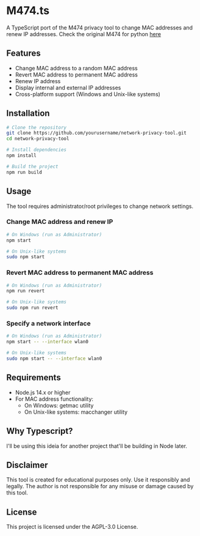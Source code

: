 # M474.ts

A TypeScript port of the M474 privacy tool to change MAC addresses and renew IP addresses.
Check the original M474 for python [here](https://github.com/spyboy-productions/M474)

## Features

- Change MAC address to a random MAC address
- Revert MAC address to permanent MAC address
- Renew IP address
- Display internal and external IP addresses
- Cross-platform support (Windows and Unix-like systems)

## Installation

```bash
# Clone the repository
git clone https://github.com/yourusername/network-privacy-tool.git
cd network-privacy-tool

# Install dependencies
npm install

# Build the project
npm run build
```

## Usage

The tool requires administrator/root privileges to change network settings.

### Change MAC address and renew IP

```bash
# On Windows (run as Administrator)
npm start

# On Unix-like systems
sudo npm start
```

### Revert MAC address to permanent MAC address

```bash
# On Windows (run as Administrator)
npm run revert

# On Unix-like systems
sudo npm run revert
```

### Specify a network interface

```bash
# On Windows (run as Administrator)
npm start -- --interface wlan0

# On Unix-like systems
sudo npm start -- --interface wlan0
```

## Requirements

- Node.js 14.x or higher
- For MAC address functionality:
  - On Windows: getmac utility
  - On Unix-like systems: macchanger utility

## Why Typescript?

I'll be using this ideia for another project that'll be building in Node later.

## Disclaimer

This tool is created for educational purposes only. Use it responsibly and legally. The author is not responsible for any misuse or damage caused by this tool.

## License

This project is licensed under the AGPL-3.0 License.